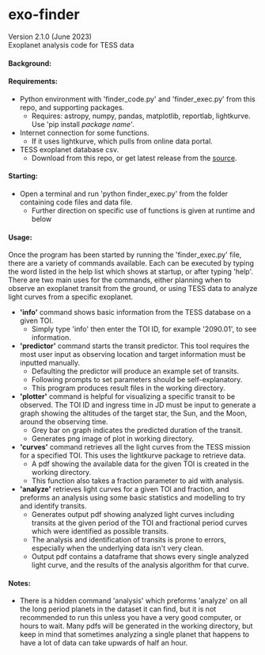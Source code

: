 # exo-finder
Version 2.1.0 (June 2023) <br>
Exoplanet analysis code for TESS data

#### Background:


#### Requirements:
* Python environment with 'finder_code.py' and 'finder_exec.py' from this repo, and supporting packages.
  - Requires: astropy, numpy, pandas, matplotlib, reportlab, lightkurve. Use 'pip install *package name*'.
* Internet connection for some functions.
  - If it uses lightkurve, which pulls from online data portal.
* TESS exoplanet database csv.
  - Download from this repo, or get latest release from the [source](https://tev.mit.edu/data/collection/193/).

#### Starting:
* Open a terminal and run 'python finder_exec.py' from the folder containing code files and data file.
  - Further direction on specific use of functions is given at runtime and below

#### Usage: 
Once the program has been started by running the 'finder_exec.py' file, there are a variety of commands available. Each can be executed by typing the word listed in the help list which shows at startup, or after typing 'help'. There are two main uses for the commands, either planning when to observe an exoplanet transit from the ground, or using TESS data to analyze light curves from a specific exoplanet. 
* __'info'__ command shows basic information from the TESS database on a given TOI.
  - Simply type 'info' then enter the TOI ID, for example '2090.01', to see information.
* __'predictor'__ command starts the transit predictor. This tool requires the most user input as observing location and target information must be inputted manually.
  - Defaulting the predictor will produce an example set of transits.
  - Following prompts to set parameters should be self-explanatory.
  - This program produces result files in the working directory.
* __'plotter'__ command is helpful for visualizing a specific transit to be observed. The TOI ID and ingress time in JD must be input to generate a graph showing the altitudes of the target star, the Sun, and the Moon, around the observing time.
  - Grey bar on graph indicates the predicted duration of the transit.
  - Generates png image of plot in working directory.
* __'curves'__ command retrieves all the light curves from the TESS mission for a specified TOI. This uses the lightkurve package to retrieve data.
  - A pdf showing the available data for the given TOI is created in the working directory.
  - This function also takes a fraction parameter to aid with analysis.
* __'analyze'__ retrieves light curves for a given TOI and fraction, and preforms an analysis using some basic statistics and modelling to try and identify transits.
  - Generates output pdf showing analyzed light curves including transits at the given period of the TOI and fractional period curves which were identified as possible transits.
  - The analysis and identification of transits is prone to errors, especially when the underlying data isn't very clean.
  - Output pdf contains a dataframe that shows every single analyzed light curve, and the results of the analysis algorithm for that curve.
 
#### Notes: 
* There is a hidden command 'analysis' which preforms 'analyze' on all the long period planets in the dataset it can find, but it is not recommended to run this unless you have a very good computer, or hours to wait. Many pdfs will be generated in the working directory, but keep in mind that sometimes analyzing a single planet that happens to have a lot of data can take upwards of half an hour. 

